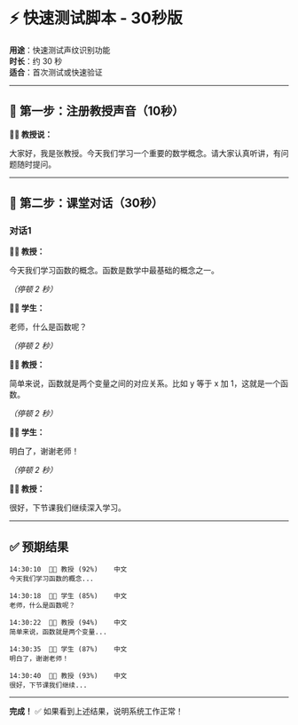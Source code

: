 # ⚡ 快速测试脚本 - 30秒版

**用途**：快速测试声纹识别功能  
**时长**：约 30 秒  
**适合**：首次测试或快速验证

---

## 🎤 第一步：注册教授声音（10秒）

**👨‍🏫 教授说：**

大家好，我是张教授。今天我们学习一个重要的数学概念。请大家认真听讲，有问题随时提问。

---

## 📖 第二步：课堂对话（30秒）

### 对话1

**👨‍🏫 教授：**

今天我们学习函数的概念。函数是数学中最基础的概念之一。

*（停顿 2 秒）*

**🧑‍🎓 学生：**

老师，什么是函数呢？

*（停顿 2 秒）*

**👨‍🏫 教授：**

简单来说，函数就是两个变量之间的对应关系。比如 y 等于 x 加 1，这就是一个函数。

*（停顿 2 秒）*

**🧑‍🎓 学生：**

明白了，谢谢老师！

*（停顿 2 秒）*

**👨‍🏫 教授：**

很好，下节课我们继续深入学习。

---

## ✅ 预期结果

```
14:30:10  👨‍🏫 教授 (92%)    中文
今天我们学习函数的概念...

14:30:18  🧑‍🎓 学生 (85%)    中文
老师，什么是函数呢？

14:30:22  👨‍🏫 教授 (94%)    中文
简单来说，函数就是两个变量...

14:30:35  🧑‍🎓 学生 (87%)    中文
明白了，谢谢老师！

14:30:40  👨‍🏫 教授 (93%)    中文
很好，下节课我们继续...
```

---

**完成！** ✅ 如果看到上述结果，说明系统工作正常！

